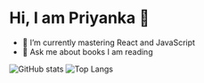 # Hi, I am Priyanka 🤠

- 🌱 I’m currently mastering React and JavaScript
- 💬 Ask me about books I am reading

![GitHub stats](https://github-readme-stats.vercel.app/api?username=goanpixie&show_icons=true&theme=tokyonight)
![Top Langs](https://github-readme-stats.vercel.app/api/top-langs/?username=goanpixie&theme=tokyonight&layout=compact)



